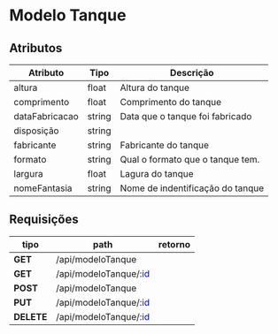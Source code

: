 # Modelo Tanque

## Atributos

| Atributo       | Tipo   | Descrição                        |
| -------------- | ------ | -------------------------------- |
| altura         | float  | Altura do tanque                 |
| comprimento    | float  | Comprimento do tanque            |
| dataFabricacao | string | Data que o tanque foi fabricado  |
| disposição     | string |                                  |
| fabricante     | string | Fabricante do tanque             |
| formato        | string | Qual o formato que o tanque tem. |
| largura        | float  | Lagura do tanque                 |
| nomeFantasia   | string | Nome de indentificação do tanque |

## Requisições 

| tipo       | path                                                  | retorno |
| ---------- | ----------------------------------------------------- | ------- |
| **GET**    | /api/modeloTanque                                     |         |
| **GET**    | /api/modeloTanque/<span style="color:blue">:id</span> |         |
| **POST**   | /api/modeloTanque                                     |         |
| **PUT**    | /api/modeloTanque/<span style="color:blue">:id</span> |         |
| **DELETE** | /api/modeloTanque/<span style="color:blue">:id</span> |         |

